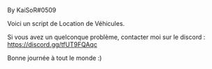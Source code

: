 By KaiSoR#0509

Voici un script de Location de Véhicules.

Si vous avez un quelconque problème, contacter moi sur le discord : https://discord.gg/tfUT9FQAqc

Bonne journée à tout le monde :)
